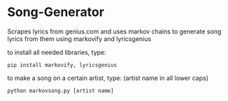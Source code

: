# Song-Generator
Scrapes lyrics from genius.com and uses markov chains to generate song lyrics from them using markovify and lyricsgenius 

to install all needed libraries, type:
```
pip install markovify, lyricsgenius
```

to make a song on a certain artist, type: (artist name in all lower caps)
```
python markovsong.py [artist name]
```
